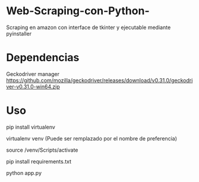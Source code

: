 # Web-Scraping-con-Python-
Scraping en amazon con interface de tkinter y ejecutable mediante pyinstaller
# Dependencias
 Geckodriver manager https://github.com/mozilla/geckodriver/releases/download/v0.31.0/geckodriver-v0.31.0-win64.zip

# Uso
pip install virtualenv

virtualenv venv (Puede ser remplazado por el nombre de preferencia)

 source /venv/Scripts/activate

 pip install requirements.txt

 python app.py

